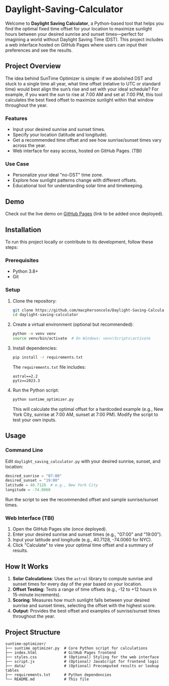 # Daylight-Saving-Calculator

Welcome to **Daylight Saving Calculator**, a Python-based tool that helps you find the optimal fixed time offset for your location to maximize sunlight hours between your desired sunrise and sunset times—perfect for imagining a world without Daylight Saving Time (DST). This project includes a web interface hosted on GitHub Pages where users can input their preferences and see the results.

## Project Overview

The idea behind SunTime Optimizer is simple: if we abolished DST and stuck to a single time all year, what time offset (relative to UTC or standard time) would best align the sun’s rise and set with your ideal schedule? For example, if you want the sun to rise at 7:00 AM and set at 7:00 PM, this tool calculates the best fixed offset to maximize sunlight within that window throughout the year.

### Features

- Input your desired sunrise and sunset times.
- Specify your location (latitude and longitude).
- Get a recommended time offset and see how sunrise/sunset times vary across the year.
- Web interface for easy access, hosted on GitHub Pages. (TBI)

### Use Case

- Personalize your ideal "no-DST" time zone.
- Explore how sunlight patterns change with different offsets.
- Educational tool for understanding solar time and timekeeping.

## Demo

Check out the live demo on [GitHub Pages]() (link to be added once deployed).

## Installation

To run this project locally or contribute to its development, follow these steps:

### Prerequisites

- Python 3.8+
- Git
 
### Setup

1. Clone the repository:

    ```bash
    git clone https://github.com/macphersoncole/Daylight-Saving-Calculator.git
    cd daylight-saving-calculator
    ```

1. Create a virtual environment (optional but recommended):

    ```bash
    python -m venv venv
    source venv/bin/activate  # On Windows: venv\Scripts\activate
    ```

1. Install dependencies:

    ```bash
    pip install -r requirements.txt
    ```
  
    The `requirements.txt` file includes:
    
    ```text
    astral==2.2
    pytz==2023.3
    ```

1. Run the Python script:

    ```bash
    python suntime_optimizer.py
    ```
    
    This will calculate the optimal offset for a hardcoded example (e.g., New York City, sunrise at 7:00 AM, sunset at 7:00 PM). Modify the script to test your own inputs.

## Usage

### Command Line

Edit `daylight_saving_calculator.py` with your desired sunrise, sunset, and location:

```Python
desired_sunrise = "07:00"
desired_sunset = "19:00"
latitude = 40.7128  # e.g., New York City
longitude = -74.0060
```

Run the script to see the recommended offset and sample sunrise/sunset times.

### Web Interface (TBI)
1. Open the GitHub Pages site (once deployed).
1. Enter your desired sunrise and sunset times (e.g., "07:00" and "19:00").
1. Input your latitude and longitude (e.g., 40.7128, -74.0060 for NYC).
1. Click "Calculate" to view your optimal time offset and a summary of results.

## How It Works

1. **Solar Calculations**: Uses the `astral` library to compute sunrise and sunset times for every day of the year based on your location.
1. **Offset Testing**: Tests a range of time offsets (e.g., -12 to +12 hours in 15-minute increments).
1. **Scoring**: Measures how much sunlight falls between your desired sunrise and sunset times, selecting the offset with the highest score.
1. **Output**: Provides the best offset and examples of sunrise/sunset times throughout the year.

## Project Structure

```text
suntime-optimizer/
├── suntime_optimizer.py  # Core Python script for calculations
├── index.html            # GitHub Pages frontend
├── styles.css            # (Optional) Styling for the web interface
├── script.js             # (Optional) JavaScript for frontend logic
├── data/                 # (Optional) Precomputed results or lookup tables
├── requirements.txt      # Python dependencies
└── README.md             # This file
```
